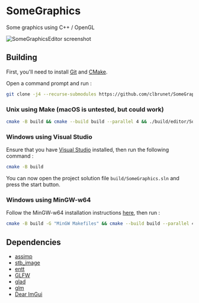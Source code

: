 # SomeGraphics
Some graphics using C++ / OpenGL

![SomeGraphicsEditor screenshot](https://github.com/clbrunet/SomeGraphics/assets/53996617/cf2f7241-2656-4070-b582-d60915348a14)

## Building
First, you'll need to install [Git](https://git-scm.com/downloads) and [CMake](https://cmake.org/download/).

Open a command prompt and run :
```sh
git clone -j4 --recurse-submodules https://github.com/clbrunet/SomeGraphics.git && cd SomeGraphics
```

### Unix using Make (macOS is untested, but could work)
```sh
cmake -B build && cmake --build build --parallel 4 && ./build/editor/SomeGraphicsEditor
```

### Windows using Visual Studio
Ensure that you have [Visual Studio](https://visualstudio.microsoft.com/downloads/) installed, then run the following command :
```sh
cmake -B build
```
You can now open the project solution file `build/SomeGraphics.sln` and press the start button.

### Windows using MinGW-w64
Follow the MinGW-w64 installation instructions [here](https://code.visualstudio.com/docs/cpp/config-mingw#_installing-the-mingww64-toolchain), then run :
```sh
cmake -B build -G "MinGW Makefiles" && cmake --build build --parallel 4 && "./build/editor/SomeGraphicsEditor"
```

## Dependencies
* [assimp](https://github.com/assimp/assimp)
* [stb_image](https://github.com/nothings/stb)
* [entt](https://github.com/skypjack/entt)
* [GLFW](https://github.com/glfw/glfw)
* [glad](https://github.com/Dav1dde/glad)
* [glm](https://github.com/g-truc/glm)
* [Dear ImGui](https://github.com/ocornut/imgui)
